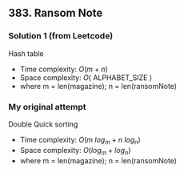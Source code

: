 ## 383. Ransom Note

### Solution 1 (from Leetcode)

Hash table

- Time complexity: $O(m + n)$
- Space complexity: $O($ ALPHABET_SIZE $)$
- where m = len(magazine); n = len(ransomNote)

### My original attempt

Double Quick sorting

- Time complexity:  $O(m \ log_m + n \ log_n)$
- Space complexity: $O(log_m + log_n)$
- where m = len(magazine); n = len(ransomNote)